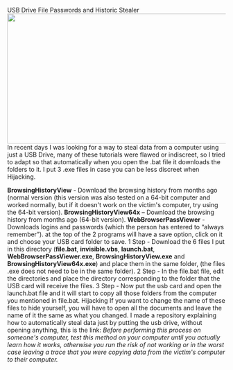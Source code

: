 USB Drive File Passwords and Historic Stealer<a name="TOP"></a>
<img src="https://giphy.com/gifs/southparkgifs-3o6ZtafpgSpvIaKhMI" width="1000" height="300" />
In recent days I was looking for a way to steal data from a computer using just a USB Drive, many of these tutorials were flawed or indiscreet, so I tried to adapt so that automatically when you open the .bat file it downloads the folders to it.
I put 3 .exe files in case you can be less discreet when Hijacking.

**BrowsingHistoryView** - Download the browsing history from months ago (normal version (this version was also tested on a 64-bit computer and worked normally, but if it doesn't work on the victim's computer, try using the 64-bit version).
**BrowsingHistoryView64x** – Download the browsing history from months ago (64-bit version).
**WebBrowserPassViewer** - Downloads logins and passwords (which the person has entered to “always remember”).
at the top of the 2 programs will have a save option, click on it and choose your USB card folder to save.
1 Step - Download the 6 files I put in this directory (**file.bat**, **invisible.vbs**, **launch.bat**, **WebBrowserPassViewer.exe**, **BrowsingHistoryView.exe** and **BrowsingHistoryView64x.exe**) and place them in the same folder, (the files .exe does not need to be in the same folder).
2 Step - In the file.bat file, edit the directories and place the directory corresponding to the folder that the USB card will receive the files.
3 Step - Now put the usb card and open the launch.bat file and it will start to copy all those folders from the computer you mentioned in file.bat.
Hijacking If you want to change the name of these files to hide yourself, you will have to open all the documents and leave the name of it the same as what you changed.
I made a repository explaining how to automatically steal data just by putting the usb drive, without opening anything, this is the link:
*Before performing this process on someone's computer, test this method on your computer until you actually learn how it works, otherwise you run the risk of not working or in the worst case leaving a trace that you were copying data from the victim's computer to their computer.*

